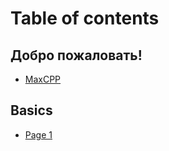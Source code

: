 # Table of contents

## Добро пожаловать! <a href="#welcome" id="welcome"></a>

* [MaxCPP](README.md)

## Basics

* [Page 1](basics/page-1.md)
